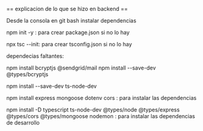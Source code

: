 == explicacion de lo que se hizo en backend ==

Desde la consola en git bash instalar dependencias

npm init -y :  para crear package.json si no lo hay


npx tsc --init: para crear tsconfig.json si no lo hay



dependecias faltantes:

npm install bcryptjs @sendgrid/mail 
npm install --save-dev @types/bcryptjs

npm install --save-dev ts-node-dev

npm install express mongoose dotenv cors :  para instalar las dependencias

npm install -D typescript ts-node-dev @types/node @types/express @types/cors @types/mongoose nodemon : 
para instalar las dependencias de desarrollo